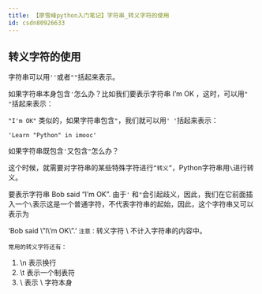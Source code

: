 ```yaml
---
title: 【廖雪峰python入门笔记】字符串_转义字符的使用
id: csdn80926633
---
```


## 转义字符的使用

字符串可以用`''`或者`""`括起来表示。

如果字符串本身包含`'`怎么办？比如我们要表示字符串 I’m OK ，这时，可以用`" "`括起来表示：

`"I'm OK"`
类似的，如果字符串包含`"`，我们就可以用`' '`括起来表示：

`'Learn "Python" in imooc'`

如果字符串既包含`'`又包含`"`怎么办？

这个时候，就需要对字符串的某些特殊字符进行`“转义”`，Python字符串用`\`进行转义。

要表示字符串 Bob said “I’m OK”.
由于`'` 和`"`会引起歧义，因此，我们在它前面插入一个`\`表示这是一个普通字符，不代表字符串的起始，因此，这个字符串又可以表示为

‘Bob said \”I\’m OK\”.’
`注意：`转义字符 \ 不计入字符串的内容中。

`常用的转义字符还有：`

1.  \n 表示换行
2.  \t 表示一个制表符
3.  \ 表示 \ 字符本身